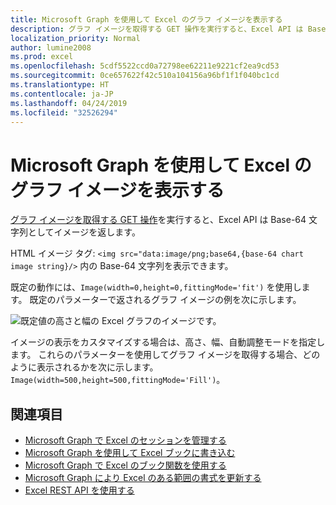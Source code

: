 ```yaml
---
title: Microsoft Graph を使用して Excel のグラフ イメージを表示する
description: グラフ イメージを取得する GET 操作を実行すると、Excel API は Base-64 文字列としてイメージを返します。
localization_priority: Normal
author: lumine2008
ms.prod: excel
ms.openlocfilehash: 5cdf5522ccd0a72798ee62211e9221cf2ea9cd53
ms.sourcegitcommit: 0ce657622f42c510a104156a96bf1f1f040bc1cd
ms.translationtype: HT
ms.contentlocale: ja-JP
ms.lasthandoff: 04/24/2019
ms.locfileid: "32526294"
---
```

# <a name="display-a-chart-image-in-excel-with-microsoft-graph"></a>Microsoft Graph を使用して Excel のグラフ イメージを表示する

[グラフ イメージを取得する GET 操作](/api-reference/v1.0/api/chart-image.md)を実行すると、Excel API は Base-64 文字列としてイメージを返します。

HTML イメージ タグ: `<img src="data:image/png;base64,{base-64 chart image string}/>` 内の Base-64 文字列を表示できます。

既定の動作には、`Image(width=0,height=0,fittingMode='fit')` を使用します。 既定のパラメーターで返されるグラフ イメージの例を次に示します。

![既定値の高さと幅の Excel グラフのイメージです。](https://cdn.graph.office.net/prod/GraphDocuments/en-us/concepts/images/GetChart-default.png)

イメージの表示をカスタマイズする場合は、高さ、幅、自動調整モードを指定します。 これらのパラメーターを使用してグラフ イメージを取得する場合、どのように表示されるかを次に示します。`Image(width=500,height=500,fittingMode='Fill')`。

## <a name="see-also"></a>関連項目

* [Microsoft Graph で Excel のセッションを管理する](excel-manage-sessions.md)
* [Microsoft Graph を使用して Excel ブックに書き込む](excel-write-to-workbook.md)
* [Microsoft Graph で Excel のブック関数を使用する](excel-use-functions.md)
* [Microsoft Graph により Excel のある範囲の書式を更新する](excel-update-range-format.md)
* [Excel REST API を使用する](/graph/api/resources/excel?view=graph-rest-1.0)
